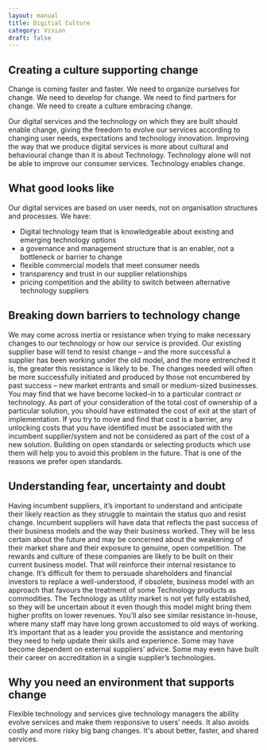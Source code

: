 ```yaml
---
layout: manual
title: Digitial Culture
category: Vision
draft: false
---
```


## Creating a culture supporting change
Change is coming faster and faster. We need to organize ourselves for change. We need to develop for change. We need to find partners for change. We need to create a culture embracing change. 

Our digital services and the technology on which they are built should enable change, giving the freedom to evolve our services according to changing user needs, expectations and technology innovation. Improving the way that we produce digital services is more about cultural and behavioural change than it is about Technology. Technology alone will not be able to improve our consumer services. Technology enables change.

## What good looks like
Our digital services are based on user needs, not on organisation structures and processes.
We have:
- Digital technology team that is knowledgeable about existing and emerging technology options
- a governance and management structure that is an enabler, not a bottleneck or barrier to change
- flexible commercial models that meet consumer needs
- transparency and trust in our supplier relationships
- pricing competition and the ability to switch between alternative technology suppliers

## Breaking down barriers to technology change
We may come across inertia or resistance when trying to make necessary changes to our technology or how our service is provided.
Our existing supplier base will tend to resist change – and the more successful a supplier has been working under the old model, and the more entrenched it is, the greater this resistance is likely to be. The changes needed will often be more successfully initiated and produced by those not encumbered by past success – new market entrants and small or medium-sized businesses.
You may find that we have become locked-in to a particular contract or technology. As part of your consideration of the total cost of ownership of a particular solution, you should have estimated the cost of exit at the start of implementation.
If you try to move and find that cost is a barrier, any unlocking costs that you have identified must be associated with the incumbent supplier/system and not be considered as part of the cost of a new solution.
Building on open standards or selecting products which use them will help you to avoid this problem in the future. That is one of the reasons we prefer open standards.

## Understanding fear, uncertainty and doubt
Having incumbent suppliers, it’s important to understand and anticipate their likely reaction as they struggle to maintain the status quo and resist change. Incumbent suppliers will have data that reflects the past success of their business models and the way their business worked. They will be less certain about the future and may be concerned about the weakening of their market share and their exposure to genuine, open competition.
The rewards and culture of these companies are likely to be built on their current business model. That will reinforce their internal resistance to change. It’s difficult for them to persuade shareholders and financial investors to replace a well-understood, if obsolete, business model with an approach that favours the treatment of some Technology products as commodities. The Technology as utility market is not yet fully established, so they will be uncertain about it even though this model might bring them higher profits on lower revenues.
You’ll also see similar resistance in-house, where many staff may have long grown accustomed to old ways of working. It’s important that as a leader you provide the assistance and mentoring they need to help update their skills and experience. Some may have become dependent on external suppliers’ advice. Some may even have built their career on accreditation in a single supplier’s technologies.

## Why you need an environment that supports change
Flexible technology and services give technology managers the ability evolve services and make them responsive to users’ needs. It also avoids costly and more risky big bang changes. It's about better, faster, and shared services.
